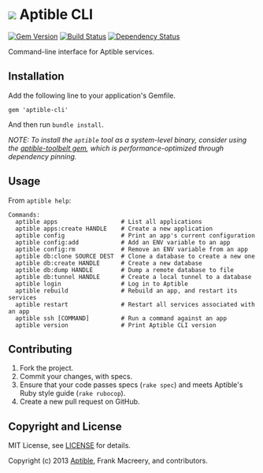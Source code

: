 # ![](https://raw.github.com/aptible/straptible/master/lib/straptible/rails/templates/public.api/icon-60px.png) Aptible CLI

[![Gem Version](https://badge.fury.io/rb/aptible-cli.png)](https://rubygems.org/gems/aptible-cli)
[![Build Status](https://travis-ci.org/aptible/aptible-cli.png?branch=master)](https://travis-ci.org/aptible/aptible-cli)
[![Dependency Status](https://gemnasium.com/aptible/aptible-cli.png)](https://gemnasium.com/aptible/aptible-cli)

Command-line interface for Aptible services.

## Installation

Add the following line to your application's Gemfile.

    gem 'aptible-cli'

And then run `bundle install`.

*NOTE: To install the `aptible` tool as a system-level binary, consider using the [aptible-toolbelt gem](https://github.com/aptible/aptible-toolbelt), which is performance-optimized through dependency pinning.*

## Usage

From `aptible help`:

```
Commands:
  aptible apps                  # List all applications
  aptible apps:create HANDLE    # Create a new application
  aptible config                # Print an app's current configuration
  aptible config:add            # Add an ENV variable to an app
  aptible config:rm             # Remove an ENV variable from an app
  aptible db:clone SOURCE DEST  # Clone a database to create a new one
  aptible db:create HANDLE      # Create a new database
  aptible db:dump HANDLE        # Dump a remote database to file
  aptible db:tunnel HANDLE      # Create a local tunnel to a database
  aptible login                 # Log in to Aptible
  aptible rebuild               # Rebuild an app, and restart its services
  aptible restart               # Restart all services associated with an app
  aptible ssh [COMMAND]         # Run a command against an app
  aptible version               # Print Aptible CLI version
```

## Contributing

1. Fork the project.
1. Commit your changes, with specs.
1. Ensure that your code passes specs (`rake spec`) and meets Aptible's Ruby style guide (`rake rubocop`).
1. Create a new pull request on GitHub.

## Copyright and License

MIT License, see [LICENSE](LICENSE.md) for details.

Copyright (c) 2013 [Aptible](https://www.aptible.com), Frank Macreery, and contributors.
